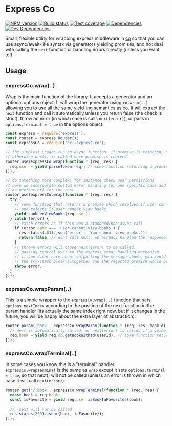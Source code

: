 # Express Co

[![NPM version][npm-image]][npm-url]
[![Build status][travis-image]][travis-url]
[![Test coverage][coveralls-image]][coveralls-url]
[![Dependencies][deps-image]][deps-url]
[![Dev Dependencies][deps-dev-image]][deps-dev-url]

Small, flexible utility for wrapping express middleware in [co](https://github.com/tj/co) so that 
you can use async/await-like syntax via generators yielding promises, and not deal with calling
the `next` function or handling errors directly (unless you want to!).

## Usage
### expressCo.wrap(..)
Wrap is the main function of the library. It accepts a generator and an optional options object. 
It will wrap the generator using `co.wrap(..)` allowing you to use all the same yield-ing semantics
as [co](https://github.com/tj/co). It will extract the `next` function and call it automatically unless
you return false (the check is strict), throw an error (in which case is calls `next(error)`), or pass in 
`options.terminal = true` in the options object.

```javascript
const express = require('express');
const router = express.Router();
const expressCo = require('scl-express-co');

// the simplest usage: run an async function. if promise is rejected, next(error) is called
// otherwise next() is called once promise is reolved
router.use(expressCo.wrap(function * (req, res) {
  req.user = yield parseToken(req); // some function returning a promise
}));

// do something more complex: for instance check user permissions
// here we incorporate custom error handling for one specific case and fall back
// on next(error) for the rest
router.use(expressCo.wrap(function * (req, res) {
  try {
    // some function that returns a promise which resolves if user can view books
    // and rejects if user cannot view books.
    yield canUserViewBooks(req.user);
  } catch (error) {
    // catch errors as if this was a standard/non-async call
    if (error.name === 'user-cannot-view-books') {
      res.status(403).json('error': 'You cannot view books.');
      return false; // dont call next, we already handled the response. end the request here
    }
    // thrown errors will cause next(error) to be called,
    // passing control over to the express error handling-mechanism
    // if you didnt care about outputting the message above, you could just skip
    // the try-catch block altogether and the rejected promise would be passed to next(error)
    throw error; 
  }
}));
```

### expressCo.wrapParam(..)
This is a simple wrapper to the `expressCo.wrap(..)` function that sets `options.nextIndex` according to the position
of the next function in the param handler (its actually the same index right now, but if it changes in the future, 
you will be happy about the extra layer of abstraction).


```javascript
router.param('book', expressCo.wrapParam(function * (req, res, bookId) {
  // next is automatically called, or next(error) is called if promise is rejected.
  req.book = yield req.db.getBookWithId(userId); // some function returning a promise
}));
```

### expressCo.wrapTerminal(..)
In some cases you know this is a "terminal" handler. `expressCo.wrapTerminal` is the same as 
`wrap` except it sets `options.terminal = true`, so that next() will not be called
(unless an error is thrown in which case it will call `next(error)`)

```javascript
router.get('/:book', expressCo.wrapTerminal(function * (req, res) {
  const book = req.book;
  const isFavorite = yield req.user.isBookInFavorites(book);
  
  //  next will not be called
  res.status(200).json({book, isFavorite});
}));
```

[npm-image]: https://img.shields.io/npm/v/scl-express-co.svg?style=flat-square
[npm-url]: https://npmjs.org/package/scl-express-co

[travis-image]: https://img.shields.io/travis/slessans/scl-express-co.svg?style=flat-square
[travis-url]: https://travis-ci.org/slessans/scl-express-co

[coveralls-image]: https://img.shields.io/coveralls/slessans/scl-express-co.svg?style=flat-square
[coveralls-url]: https://coveralls.io/github/slessans/scl-express-co

[deps-image]: https://img.shields.io/david/slessans/scl-express-co.svg?style=flat-square
[deps-url]: https://david-dm.org/slessans/scl-express-co

[deps-dev-image]: https://img.shields.io/david/dev/slessans/scl-express-co.svg?style=flat-square
[deps-dev-url]: https://david-dm.org/slessans/scl-express-co#info=devDependencies


